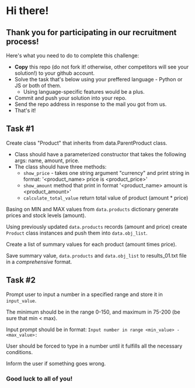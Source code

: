 # Hi there!

## Thank you for participating in our recruitment process!

Here's what you need to do to complete this challenge:

* **Copy** this repo (do not fork it! otherwise, other competitors will see your solution!) to your github account.
* Solve the task that's below using your preffered language - Python or JS or both of them.
    * Using language-specific features would be a plus.
* Commit and push your solution into your repo.
* Send the repo address in response to the mail you got from us.
* That's it!

## Task #1

Create class "Product" that inherits from data.ParentProduct class.

* Class should have a parameterized constructor that takes the following args: name, amount, price.
* The class should have three methods:
    * `show_price` - takes one string argument "currency" and print string in format: '<product_name> price is <product_price><currency>'
    * `show_amount` method that print in format '<product_name> amount is <product_amount>'
    * `calculate_total_value` return total value of product (amount * price)

Basing on MIN and MAX values from `data.products` dictionary generate prices and stock levels (amount).

Using previously updated `data.products` records (amount and price) create `Product` class instances and push them into `data.obj_list`.

Create a list of summary values for each product (amount times price).

Save summary value, `data.products` and `data.obj_list` to results_01.txt file in a _comprehensive_ format.

## Task #2

Prompt user to input a number in a specified range and store it in `input_value`.

The minimum should be in the range 0-150, and maximum in 75-200 (be sure that min < max).

Input prompt should be in format: `Input number in range <min_value> - <max_value>: `

User should be forced to type in a number until it fulfills all the necessary conditions.

Inform the user if something goes wrong.

### Good luck to all of you!
